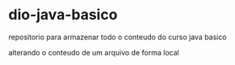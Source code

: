 # dio-java-basico
repositorio para armazenar todo o conteudo do curso java basico

alterando o conteudo de um arquivo de forma local
